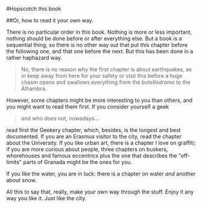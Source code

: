 #Hopscotch this book

##Or, how to read it your own way.

There is no particular order in this book. Nothing is more or less
important, nothing should be done before or after everything else. But
a book is a sequential thing, so there is no other way out that put
this chapter before the following one, and that one before the
next. But this has been done in a rather haphazard way.

>No, there is no reason why the first chapter is about earthquakes, as
>in keep away from here for your safety or visit this before a huge
>chasm opens and swallows everything from the *botellódromo* to the
>Alhambra.

However, some chapters might be more interesting to you than others,
and you might want to read them first. If you consider yourself a geek

>and who does not, nowadays...

read first the Geekery chapter, which, besides, is the longest and
best documented. If you are an Erasmus visitor to the city, read the
chapter about the University. If you like urban art, there is a
chapter I love on graffiti; if you are more curious about people,
three chapters on buskers, whorehouses and famous eccentrics plus the
one that describes the "off-limits" parts of Granada might be
the ones for you.

If you like the water, you are in luck: there is a chapter on water
*and* another about snow.

All this to say that, really, make your own way through the
stuff. Enjoy it any way you like it. Just like the city.
